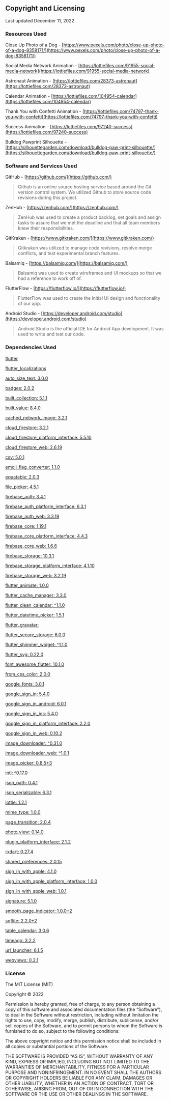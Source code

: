 ## Copyright and Licensing

Last updated December 11, 2022

  

### Resources Used

Close Up Photo of a Dog - [https://www.pexels.com/photo/close-up-photo-of-a-dog-8358171/](https://www.pexels.com/photo/close-up-photo-of-a-dog-8358171/)

Social Media Network Animation - [https://lottiefiles.com/91955-social-media-network](https://lottiefiles.com/91955-social-media-network)

Astronaut Animation - [https://lottiefiles.com/28373-astronaut](https://lottiefiles.com/28373-astronaut)

Calendar Animation - [https://lottiefiles.com/104954-calendar](https://lottiefiles.com/104954-calendar)

Thank You with Confetti Animation - [https://lottiefiles.com/74797-thank-you-with-confetti](https://lottiefiles.com/74797-thank-you-with-confetti)

Success Animation - [https://lottiefiles.com/97240-success](https://lottiefiles.com/97240-success)

Bulldog Pawprint Silhouette - [https://silhouettegarden.com/download/bulldog-paw-print-silhouette/](https://silhouettegarden.com/download/bulldog-paw-print-silhouette/)

### Software and Services Used

GitHub - [https://github.com/](https://github.com/)

> Github is an online source hosting service based around the Git version control system. We utilized Github to store source code revisions during this project.

ZenHub - [https://zenhub.com/](https://zenhub.com/)

> ZenHub was used to create a product backlog, set goals and assign tasks to assure that we met the deadline and that all team members knew their responsibilities.

GitKraken - [https://www.gitkraken.com/](https://www.gitkraken.com/)

> Gitkraken was utilized to manage code revisions, resolve merge conflicts, and test experimental branch features.

Balsamiq - [https://balsamiq.com/](https://balsamiq.com/)

> Balsamiq was used to create wireframes and UI mockups so that we had a reference to work off of.

FlutterFlow - [https://flutterflow.io/](https://flutterflow.io/)

> FlutterFlow was used to create the initial UI design and functionality of our app.

Android Studio - [https://developer.android.com/studio](https://developer.android.com/studio)

> Android Studio is the official IDE for Android App development. It was used to write and test our code.

### Dependencies Used

[flutter](https://pub.dev/packages/flutter)

[flutter_localizations](https://pub.dev/packages/flutter_localizations)

[auto_size_text: 3.0.0](https://pub.dev/packages/auto_size_text)

[badges: 2.0.2](https://pub.dev/packages/badges)

[built_collection: 5.1.1](https://pub.dev/packages/built_collection)

[built_value: 8.4.0](https://pub.dev/packages/built_value)

[cached_network_image: 3.2.1](https://pub.dev/packages/cached_network_image)

[cloud_firestore: 3.2.1](https://pub.dev/packages/cloud_firestore)

[cloud_firestore_platform_interface: 5.5.10](https://pub.dev/packages/cloud_firestore_platform_interface)

[cloud_firestore_web: 2.6.19](https://pub.dev/packages/cloud_firestore_web)

[csv: 5.0.1](https://pub.dev/packages/csv)

[emoji_flag_converter: 1.1.0](https://pub.dev/packages/emoji_flag_converter)

[equatable: 2.0.3](https://pub.dev/packages/equatable)

[file_picker: 4.5.1](https://pub.dev/packages/file_picker)

[firebase_auth: 3.4.1](https://pub.dev/packages/firebase_auth)

[firebase_auth_platform_interface: 6.3.1](https://pub.dev/packages/firebase_auth_platform_interface)

[firebase_auth_web: 3.3.19](https://pub.dev/packages/firebase_auth_web)

[firebase_core: 1.19.1](https://pub.dev/packages/firebase_core)

[firebase_core_platform_interface: 4.4.3](https://pub.dev/packages/firebase_core_platform_interface)

[firebase_core_web: 1.6.6](https://pub.dev/packages/firebase_core_web)

[firebase_storage: 10.3.1](https://pub.dev/packages/firebase_storage)

[firebase_storage_platform_interface: 4.1.10](https://pub.dev/packages/firebase_storage_platform_interface)

[firebase_storage_web: 3.2.19](https://pub.dev/packages/firebase_storage_web)

[flutter_animate: 1.0.0](https://pub.dev/packages/flutter_animate)

[flutter_cache_manager: 3.3.0](https://pub.dev/packages/flutter_cache_manager)

[flutter_clean_calendar: ^1.1.0](https://pub.dev/packages/flutter_clean_calendar)

[flutter_datetime_picker: 1.5.1](https://pub.dev/packagesflutter_datetime_picker/)

[flutter_gravatar:](https://pub.dev/packages/flutter_gravatar)

[flutter_secure_storage: 6.0.0](https://pub.dev/packages/flutter_secure_storage)

[flutter_shimmer_widget: ^1.1.0](https://pub.dev/packages/flutter_shimmer_widget)

[flutter_svg: 0.22.0](https://pub.dev/packages/flutter_svg)

[font_awesome_flutter: 10.1.0](https://pub.dev/packages/font_awesome_flutter)

[from_css_color: 2.0.0](https://pub.dev/packages/from_css_color)

[google_fonts: 3.0.1](https://pub.dev/packages/google_fonts)

[google_sign_in: 5.4.0](https://pub.dev/packages/google_sign_in)

[google_sign_in_android: 6.0.1](https://pub.dev/packages/google_sign_in_android)

[google_sign_in_ios: 5.4.0](https://pub.dev/packages/google_sign_in_ios)

[google_sign_in_platform_interface: 2.2.0](https://pub.dev/packages/google_sign_in_platform_interface)

[google_sign_in_web: 0.10.2](https://pub.dev/packages/google_sign_in_web)

[image_downloader: ^0.31.0](https://pub.dev/packages/image_downloader)

[image_downloader_web: ^1.0.1](https://pub.dev/packages/image_downloader_web)

[image_picker: 0.8.5+3](https://pub.dev/packages/image_picker)

[intl: ^0.17.0](https://pub.dev/packages/intl)

[json_path: 0.4.1](https://pub.dev/packages/json_path)

[json_serializable: 6.3.1](https://pub.dev/packages/json_serializable)

[lottie: 1.2.1](https://pub.dev/packages/lottie)

[mime_type: 1.0.0](https://pub.dev/packages/mime_type)

[page_transition: 2.0.4](https://pub.dev/packages/page_transition)

[photo_view: 0.14.0](https://pub.dev/packages/photo_view)

[plugin_platform_interface: 2.1.2](https://pub.dev/packages/plugin_platform_interface)

[rxdart: 0.27.4](https://pub.dev/packages/rxdart)

[shared_preferences: 2.0.15](https://pub.dev/packages/shared_preferences)

[sign_in_with_apple: 4.1.0](https://pub.dev/packages/sign_in_with_apple)

[sign_in_with_apple_platform_interface: 1.0.0](https://pub.dev/packages/sign_in_with_apple_platform_interface)

[sign_in_with_apple_web: 1.0.1](https://pub.dev/packages/sign_in_with_apple_web)

[signature: 5.1.0](https://pub.dev/packages/signature)

[smooth_page_indicator: 1.0.0+2](https://pub.dev/packages/smooth_page_indicator)

[sqflite: 2.2.0+2](https://pub.dev/packages/sqflite)

[table_calendar: 3.0.6](https://pub.dev/packages/table_calendar)

[timeago: 3.2.2](https://pub.dev/packages/timeago)

[url_launcher: 6.1.5](https://pub.dev/packages/url_launcher)

[webviewx: 0.2.1](https://pub.dev/packages/webviewx)


### License

The MIT License (MIT)

Copyright © 2022

Permission is hereby granted, free of charge, to any person obtaining a copy of this software and associated documentation files (the “Software”), to deal in the Software without restriction, including without limitation the rights to use, copy, modify, merge, publish, distribute, sublicense, and/or sell copies of the Software, and to permit persons to whom the Software is furnished to do so, subject to the following conditions:

The above copyright notice and this permission notice shall be included in all copies or substantial portions of the Software.

THE SOFTWARE IS PROVIDED “AS IS”, WITHOUT WARRANTY OF ANY KIND, EXPRESS OR IMPLIED, INCLUDING BUT NOT LIMITED TO THE WARRANTIES OF MERCHANTABILITY, FITNESS FOR A PARTICULAR PURPOSE AND NONINFRINGEMENT. IN NO EVENT SHALL THE AUTHORS OR COPYRIGHT HOLDERS BE LIABLE FOR ANY CLAIM, DAMAGES OR OTHER LIABILITY, WHETHER IN AN ACTION OF CONTRACT, TORT OR OTHERWISE, ARISING FROM, OUT OF OR IN CONNECTION WITH THE SOFTWARE OR THE USE OR OTHER DEALINGS IN THE SOFTWARE.
